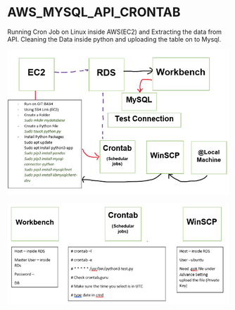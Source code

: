# AWS_MYSQL_API_CRONTAB
Running Cron Job on Linux inside AWS(EC2) and Extracting the data from API. Cleaning the Data inside python and uploading the table on to Mysql.

![ ](Images/AWS.PNG)

![ ](Images/AWS%20Setting.PNG)

